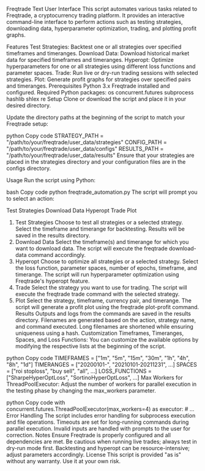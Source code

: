 Freqtrade Text User Interface
This script automates various tasks related to Freqtrade, a cryptocurrency trading platform. It provides an interactive command-line interface to perform actions such as testing strategies, downloading data, hyperparameter optimization, trading, and plotting profit graphs.

Features
Test Strategies: Backtest one or all strategies over specified timeframes and timeranges.
Download Data: Download historical market data for specified timeframes and timeranges.
Hyperopt: Optimize hyperparameters for one or all strategies using different loss functions and parameter spaces.
Trade: Run live or dry-run trading sessions with selected strategies.
Plot: Generate profit graphs for strategies over specified pairs and timeranges.
Prerequisites
Python 3.x
Freqtrade installed and configured.
Required Python packages:
os
concurrent.futures
subprocess
hashlib
shlex
re
Setup
Clone or download the script and place it in your desired directory.

Update the directory paths at the beginning of the script to match your Freqtrade setup:

python
Copy code
STRATEGY_PATH = "/path/to/your/freqtrade/user_data/strategies"
CONFIG_PATH = "/path/to/your/freqtrade/user_data/configs"
RESULTS_PATH = "/path/to/your/freqtrade/user_data/results"
Ensure that your strategies are placed in the strategies directory and your configuration files are in the configs directory.

Usage
Run the script using Python:

bash
Copy code
python freqtrade_automation.py
The script will prompt you to select an action:

Test Strategies
Download Data
Hyperopt
Trade
Plot
1. Test Strategies
Choose to test all strategies or a selected strategy.
Select the timeframe and timerange for backtesting.
Results will be saved in the results directory.
2. Download Data
Select the timeframe(s) and timerange for which you want to download data.
The script will execute the freqtrade download-data command accordingly.
3. Hyperopt
Choose to optimize all strategies or a selected strategy.
Select the loss function, parameter spaces, number of epochs, timeframe, and timerange.
The script will run hyperparameter optimization using Freqtrade's hyperopt feature.
4. Trade
Select the strategy you want to use for trading.
The script will execute the freqtrade trade command with the selected strategy.
5. Plot
Select the strategy, timeframe, currency pair, and timerange.
The script will generate a profit plot using the freqtrade plot-profit command.
Results
Outputs and logs from the commands are saved in the results directory.
Filenames are generated based on the action, strategy name, and command executed.
Long filenames are shortened while ensuring uniqueness using a hash.
Customization
Timeframes, Timeranges, Spaces, and Loss Functions: You can customize the available options by modifying the respective lists at the beginning of the script.

python
Copy code
TIMEFRAMES = ["1m", "5m", "15m", "30m", "1h", "4h", "8h", "1d"]
TIMERANGES = ["20200101-", "20210101-20211231", ...]
SPACES = ["roi stoploss", "buy sell", "all", ...]
LOSS_FUNCTIONS = ["SharpeHyperOptLoss", "SortinoHyperOptLoss", ...]
Max Workers for ThreadPoolExecutor: Adjust the number of workers for parallel execution in the testing phase by changing the max_workers parameter.

python
Copy code
with concurrent.futures.ThreadPoolExecutor(max_workers=4) as executor:
    # ...
Error Handling
The script includes error handling for subprocess execution and file operations.
Timeouts are set for long-running commands during parallel execution.
Invalid inputs are handled with prompts to the user for correction.
Notes
Ensure Freqtrade is properly configured and all dependencies are met.
Be cautious when running live trades; always test in dry-run mode first.
Backtesting and hyperopt can be resource-intensive; adjust parameters accordingly.
License
This script is provided "as is" without any warranty. Use it at your own risk.
